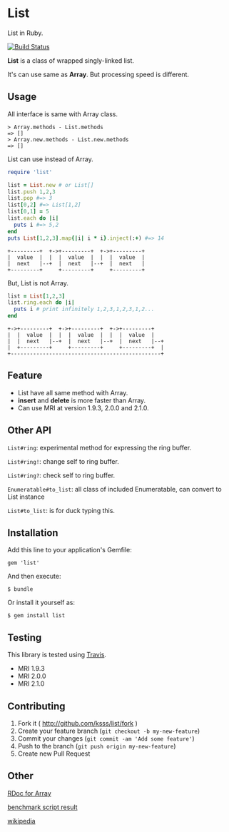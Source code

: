 # List

List in Ruby.

[![Build Status](https://travis-ci.org/ksss/list.png?branch=master)](https://travis-ci.org/ksss/list)

**List** is a class of wrapped singly-linked list.

It's can use same as **Array**. But processing speed is different.

## Usage

All interface is same with Array class.

```
> Array.methods - List.methods
=> []
> Array.new.methods - List.new.methods
=> []
```

List can use instead of Array.

```ruby
require 'list'

list = List.new # or List[]
list.push 1,2,3
list.pop #=> 3
list[0,2] #=> List[1,2]
list[0,1] = 5
list.each do |i|
  puts i #=> 5,2
end
puts List[1,2,3].map{|i| i * i}.inject(:+) #=> 14
```

    +---------+  +->+---------+  +->+---------+
    |  value  |  |  |  value  |  |  |  value  |
    |  next   |--+  |  next   |--+  |  next   |
    +---------+     +---------+     +---------+

But, List is not Array.

```ruby
list = List[1,2,3]
list.ring.each do |i|
  puts i # print infinitely 1,2,3,1,2,3,1,2...
end
```

    +->+---------+  +->+---------+  +->+---------+
    |  |  value  |  |  |  value  |  |  |  value  |
    |  |  next   |--+  |  next   |--+  |  next   |--+
    |  +---------+     +---------+     +---------+  |
    +-----------------------------------------------+

## Feature

- List have all same method with Array.
- **insert** and **delete** is more faster than Array.
- Can use MRI at version 1.9.3, 2.0.0 and 2.1.0.

## Other API

`List#ring`: experimental method for expressing the ring buffer.

`List#ring!`: change self to ring buffer.

`List#ring?`: check self to ring buffer.

`Enumeratable#to_list`: all class of included Enumeratable, can convert to List instance

`List#to_list`: is for duck typing this.

## Installation

Add this line to your application's Gemfile:

    gem 'list'

And then execute:

    $ bundle

Or install it yourself as:

    $ gem install list

## Testing

This library is tested using [Travis](https://travis-ci.org/ksss/list).

- MRI 1.9.3
- MRI 2.0.0
- MRI 2.1.0

## Contributing

1. Fork it ( http://github.com/ksss/list/fork )
2. Create your feature branch (`git checkout -b my-new-feature`)
3. Commit your changes (`git commit -am 'Add some feature'`)
4. Push to the branch (`git push origin my-new-feature`)
5. Create new Pull Request

## Other

[RDoc for Array](http://ruby-doc.org/core-2.1.0/Array.html)

[benchmark script result](https://gist.github.com/ksss/8760144)

[wikipedia](http://en.wikipedia.org/wiki/Linked_list)
